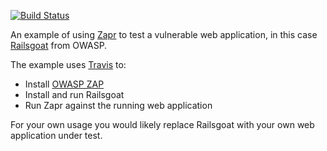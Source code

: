 [![Build
Status](https://travis-ci.org/garethr/zapr-example.svg)](https://travis-ci.org/garethr/zapr-example)

An example of using [Zapr](https://github.com/garethr/zapr) to test a
vulnerable web application, in this case
[Railsgoat](https://github.com/OWASP/railsgoat) from OWASP.

The example uses [Travis](https://travis-ci.org/garethr/zapr-example)
to:

* Install [OWASP
  ZAP](https://www.owasp.org/index.php/OWASP_Zed_Attack_Proxy_Project)
* Install and run Railsgoat
* Run Zapr against the running web application

For your own usage you would likely replace Railsgoat with your own web
application under test.
